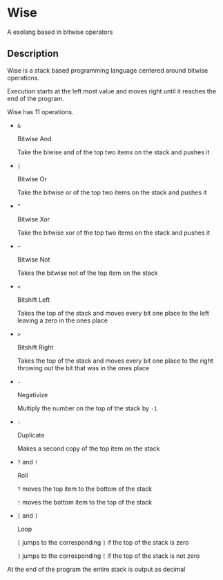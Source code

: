 # Wise

A esolang based in bitwise operators

## Description

Wise is a stack based programming language centered around bitwise operations.

Execution starts at the left most value and moves right until it reaches the end of the program.

Wise has 11 operations.

* `&`

  Bitwise And
  
  Take the biwise and of the top two items on the stack and pushes it
  
* `|`

  Bitwise Or
  
  Take the bitwise or of the top two items on the stack and pushes it
  
* `^`

  Bitwise Xor
  
  Take the bitwise xor of the top two items on the stack and pushes it
  
* `~`

  Bitwise Not
  
  Takes the bitwise not of the top item on the stack
  
* `<`

   Bitshift Left
  
   Takes the top of the stack and moves every bit one place to the left leaving a zero in the ones place
  
*  `>`

   Bitshift Right
  
   Takes the top of the stack and moves every bit one place to the right throwing out the bit that was in the ones place
  
*  `-`

   Negativize
  
   Multiply the number on the top of the stack by `-1`
  
*  `:`

   Duplicate
   
   Makes a second copy of the top item on the stack
   
*  `?` and `!`

   Roll
   
   `?` moves the top item to the bottom of the stack
   
   `!` moves the bottom item to the top of the stack
   
*  `[` and `]`

   Loop
   
   `[` jumps to the corresponding `]` if the top of the stack is zero
   
   `]` jumps to the corresponding `[` if the top of the stack is not zero
   
At the end of the program the entire stack is output as decimal
